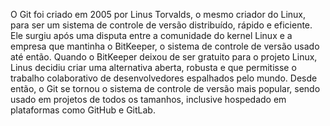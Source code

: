 O Git foi criado em 2005 por Linus Torvalds, o mesmo criador do Linux, para ser um sistema de controle de versão distribuído, rápido e eficiente. Ele surgiu após uma disputa entre a comunidade do kernel Linux e a empresa que mantinha o BitKeeper, o sistema de controle de versão usado até então. Quando o BitKeeper deixou de ser gratuito para o projeto Linux, Linus decidiu criar uma alternativa aberta, robusta e que permitisse o trabalho colaborativo de desenvolvedores espalhados pelo mundo. Desde então, o Git se tornou o sistema de controle de versão mais popular, sendo usado em projetos de todos os tamanhos, inclusive hospedado em plataformas como GitHub e GitLab.